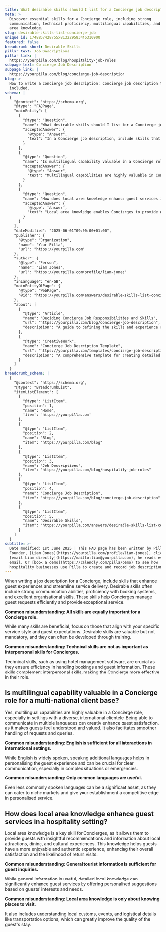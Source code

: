 ```yaml
---
title: What desirable skills should I list for a Concierge job description?
meta: >
  Discover essential skills for a Concierge role, including strong
  communication, technical proficiency, multilingual capabilities, and local
  area knowledge.
slug: desirable-skills-list-concierge-job
unique id: 1748867428755x813229583446310900
featured: false
breadcrumb short: Desirable Skills
pillar text: Job Descriptions
pillar link: |
  https://yourpilla.com/blog/hospitality-job-roles
subpage text: Concierge Job Description
subpage link: |
  https://yourpilla.com/blog/concierge-job-description
blog: >
  How to write a concierge job description: concierge job description template
  included.
schema: |
  {
    "@context": "https://schema.org",
    "@type": "FAQPage",
    "mainEntity": [
      {
        "@type": "Question",
        "name": "What desirable skills should I list for a Concierge job description?",
        "acceptedAnswer": {
          "@type": "Answer",
          "text": "In a Concierge job description, include skills that enhance guest experiences and streamline service delivery. Focus on strong communication abilities, proficiency with booking systems, and excellent organisational skills. These enable Concierges to manage guest requests efficiently and provide exceptional service."
        }
      },
      {
        "@type": "Question",
        "name": "Is multilingual capability valuable in a Concierge role for a multi-national client base?",
        "acceptedAnswer": {
          "@type": "Answer",
          "text": "Multilingual capabilities are highly valuable in Concierge roles, especially for servicing a diverse, international clientele. Being able to communicate in multiple languages enhances guest satisfaction and facilitates smoother handling of requests and queries."
        }
      },
      {
        "@type": "Question",
        "name": "How does local area knowledge enhance guest services in a hospitality setting?",
        "acceptedAnswer": {
          "@type": "Answer",
          "text": "Local area knowledge enables Concierges to provide guests with insightful recommendations on local attractions, dining, and cultural events. This increases guests' enjoyment and the likelihood of return visits by offering personalised and authentic experiences."
        }
      }
    ],
    "dateModified": "2025-06-01T09:00:00+01:00",
    "publisher": {
      "@type": "Organization",
      "name": "Your Pilla",
      "url": "https://yourpilla.com"
    },
    "author": {
      "@type": "Person",
      "name": "Liam Jones",
      "url": "https://yourpilla.com/profile/liam-jones"
    },
    "inLanguage": "en-GB",
    "mainEntityOfPage": {
      "@type": "WebPage",
      "@id": "https://yourpilla.com/answers/desirable-skills-list-concierge-job"
    },
    "about": [
      {
        "@type": "Article",
        "name": "Deciding Concierge Job Responsibilities and Skills",
        "url": "https://yourpilla.com/blog/concierge-job-description",
        "description": "A guide to defining the skills and experience required for the Concierge role to enhance guest service quality."
      },
      {
        "@type": "CreativeWork",
        "name": "Concierge Job Description Template",
        "url": "https://yourpilla.com/templates/concierge-job-description",
        "description": "A comprehensive template for creating detailed job descriptions for Concierge positions in the hospitality industry."
      }
    ]
  }
breadcrumb_schema: |
  {
    "@context": "https://schema.org",
    "@type": "BreadcrumbList",
    "itemListElement": [
      {
        "@type": "ListItem",
        "position": 1,
        "name": "Home",
        "item": "https://yourpilla.com"
      },
      {
        "@type": "ListItem",
        "position": 2,
        "name": "Blog",
        "item": "https://yourpilla.com/blog"
      },
      {
        "@type": "ListItem",
        "position": 3,
        "name": "Job Descriptions",
        "item": "https://yourpilla.com/blog/hospitality-job-roles"
      },
      {
        "@type": "ListItem",
        "position": 4,
        "name": "Concierge Job Description",
        "item": "https://yourpilla.com/blog/concierge-job-description"
      },
      {
        "@type": "ListItem",
        "position": 5,
        "name": "Desirable Skills",
        "item": "https://yourpilla.com/answers/desirable-skills-list-concierge-job"
      }
    ]
  }
subtitle: >-
  Date modified: 1st June 2025 | This FAQ page has been written by Pilla
  Founder, [Liam Jones](https://yourpilla.com/profile/liam-jones), click to
  [email Liam directly](https://mailto:liam@yourpilla.com), he reads every
  email. Or [book a demo](https://calendly.com/pilla/demo) to see how
  hospitality businesses use Pilla to create and record job descriptions.
---
```

When writing a job description for a Concierge, include skills that enhance guest experiences and streamline service delivery. Desirable skills often include strong communication abilities, proficiency with booking systems, and excellent organisational skills. These skills help Concierges manage guest requests efficiently and provide exceptional service.

**Common misunderstanding: All skills are equally important for a Concierge role.**

While many skills are beneficial, focus on those that align with your specific service style and guest expectations. Desirable skills are valuable but not mandatory, and they can often be developed through training.

**Common misunderstanding: Technical skills are not as important as interpersonal skills for Concierges.**

Technical skills, such as using hotel management software, are crucial as they ensure efficiency in handling bookings and guest information. These skills complement interpersonal skills, making the Concierge more effective in their role.

## Is multilingual capability valuable in a Concierge role for a multi-national client base?

Yes, multilingual capabilities are highly valuable in a Concierge role, especially in settings with a diverse, international clientele. Being able to communicate in multiple languages can greatly enhance guest satisfaction, as it makes guests feel understood and valued. It also facilitates smoother handling of requests and queries.

**Common misunderstanding: English is sufficient for all interactions in international settings.**

While English is widely spoken, speaking additional languages helps in personalising the guest experience and can be crucial for clear communication, especially in complex situations or emergencies.

**Common misunderstanding: Only common languages are useful.**

Even less commonly spoken languages can be a significant asset, as they can cater to niche markets and give your establishment a competitive edge in personalised service.

## How does local area knowledge enhance guest services in a hospitality setting?

Local area knowledge is a key skill for Concierges, as it allows them to provide guests with insightful recommendations and information about local attractions, dining, and cultural experiences. This knowledge helps guests have a more enjoyable and authentic experience, enhancing their overall satisfaction and the likelihood of return visits.

**Common misunderstanding: General tourist information is sufficient for guest inquiries.**

While general information is useful, detailed local knowledge can significantly enhance guest services by offering personalised suggestions based on guests' interests and needs.

**Common misunderstanding: Local area knowledge is only about knowing places to visit.**

It also includes understanding local customs, events, and logistical details like transportation options, which can greatly improve the quality of the guest's stay.
